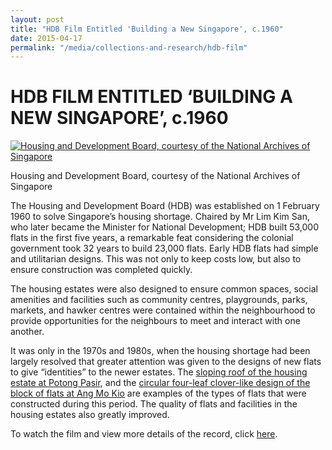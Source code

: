 ```yaml
---
layout: post
title: "HDB Film Entitled 'Building a New Singapore', c.1960"
date: 2015-04-17
permalink: "/media/collections-and-research/hdb-film"
---
```


# HDB FILM ENTITLED ‘BUILDING A NEW SINGAPORE’, c.1960

 

[![Housing and Development Board, courtesy of the National Archives of Singapore](http://www.nas.gov.sg/blogs/archivistpick/wp-content/uploads/2015/04/2015-04-17-L.jpg)](http://www.nas.gov.sg/blogs/archivistpick/wp-content/uploads/2015/04/2015-04-17-L.jpg)

Housing and Development Board, courtesy of the National Archives of Singapore

The Housing and Development Board (HDB) was established on 1 February 1960 to solve Singapore’s housing shortage. Chaired by Mr Lim Kim San, who later became the Minister for National Development; HDB built 53,000 flats in the first five years, a remarkable feat considering the colonial government took 32 years to build 23,000 flats. Early HDB flats had simple and utilitarian designs. This was not only to keep costs low, but also to ensure construction was completed quickly.

The housing estates were also designed to ensure common spaces, social amenities and facilities such as community centres, playgrounds, parks, markets, and hawker centres were contained within the neighbourhood to provide opportunities for the neighbours to meet and interact with one another.

It was only in the 1970s and 1980s, when the housing shortage had been largely resolved that greater attention was given to the designs of new flats to give “identities” to the newer estates. The [sloping roof of the housing estate at Potong Pasir](http://www.nas.gov.sg/archivesonline/photographs/record-details/dd7b7de7-cb90-11e4-859c-0050568939ad), and the [circular four-leaf clover-like design of the block of flats at Ang Mo Kio](http://www.nas.gov.sg/archivesonline/photographs/record-details/fe28e565-1161-11e3-83d5-0050568939ad) are examples of the types of flats that were constructed during this period. The quality of flats and facilities in the housing estates also greatly improved.

To watch the film and view more details of the record, click [here](http://www.nas.gov.sg/archivesonline/audiovisual_records/record-details/67911219-1164-11e3-83d5-0050568939ad).